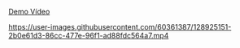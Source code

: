 [Demo Vídeo](./aula-3-demo.mp4)

https://user-images.githubusercontent.com/60361387/128925151-2b0e61d3-86cc-477e-96f1-ad88fdc564a7.mp4

